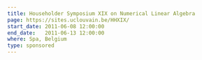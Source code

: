 ```yaml
---
title: Householder Symposium XIX on Numerical Linear Algebra
page: https://sites.uclouvain.be/HHXIX/
start_date: 2011-06-08 12:00:00
end_date:   2011-06-13 12:00:00
where: Spa, Belgium
type: sponsored
---
```



